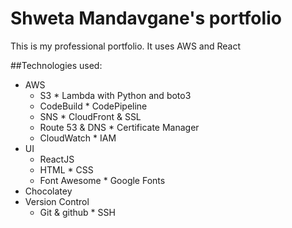 # Shweta Mandavgane's portfolio

This is my professional portfolio. It uses AWS and React

##Technologies used:

* AWS
     * S3                 * Lambda with Python and boto3
     * CodeBuild          * CodePipeline
     * SNS                * CloudFront & SSL
     * Route 53 & DNS     * Certificate Manager
     * CloudWatch         * IAM
* UI  
     * ReactJS    
     * HTML               * CSS
     * Font Awesome       * Google Fonts
* Chocolatey
* Version Control
     * Git & github   * SSH
